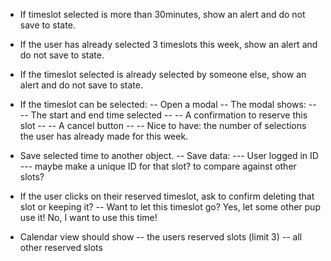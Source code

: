 - If timeslot selected is more than 30minutes, show an alert and do not save to state.
- If the user has already selected 3 timeslots this week, show an alert and do not save to state.
- If the timeslot selected is already selected by someone else, show an alert and do not save to state.

- If the timeslot can be selected:
-- Open a modal
-- The modal shows:
-- -- The start and end time selected
-- -- A confirmation to reserve this slot
-- -- A cancel button
-- -- Nice to have: the number of selections the user has already made for this week.

- Save selected time to another object.
-- Save data:
--- User logged in ID
--- maybe make a unique ID for that slot? to compare against other slots?

- If the user clicks on their reserved timeslot, ask to confirm deleting that slot or keeping it?
-- Want to let this timeslot go? Yes, let some other pup use it! No, I want to use this time!

- Calendar view should show
-- the users reserved slots (limit 3)
-- all other reserved slots
